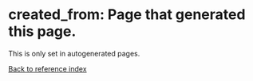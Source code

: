 # created_from: Page that generated this page.

This is only set in autogenerated pages.

[Back to reference index](../README.md)
